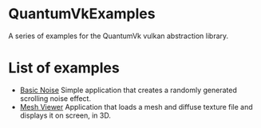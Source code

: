 # QuantumVkExamples
A series of examples for the QuantumVk vulkan abstraction library.

# List of examples

- [Basic Noise](examples/noise) Simple application that creates a randomly generated scrolling noise effect.
- [Mesh Viewer](examples/mesh_viewer) Application that loads a mesh and diffuse texture file and displays it on screen, in 3D.
